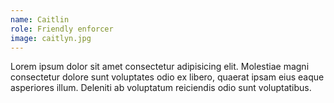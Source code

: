 ```yaml
---
name: Caitlin
role: Friendly enforcer
image: caitlyn.jpg
---
```


Lorem ipsum dolor sit amet consectetur adipisicing elit. Molestiae magni consectetur dolore sunt voluptates odio ex libero, quaerat ipsam eius eaque asperiores illum. Deleniti ab voluptatum reiciendis odio sunt voluptatibus.
